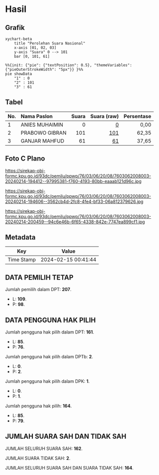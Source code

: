 # Hasil

## Grafik

```mermaid
xychart-beta
    title "Perolehan Suara Nasional"
    x-axis [01, 02, 03]
    y-axis "Suara" 0 --> 101
    bar [0, 101, 61]
```

```mermaid
%%{init: {"pie": {"textPosition": 0.5}, "themeVariables": {"pieOuterStrokeWidth": "5px"}} }%%
pie showData
    "1" : 0
    "2" : 101
    "3" : 61
```

## Tabel

| No. | Nama Paslon    | Suara | Suara (raw) | Persentase |
|:--- |:-------------- | -----:| -----------:| ----------:|
| 1   | ANIES MUHAIMIN | 0     | [0][p-1]    | 0,00       |
| 2   | PRABOWO GIBRAN | 101   | [101][p-2]  | 62,35      |
| 3   | GANJAR MAHFUD  | 61    | [61][p-3]   | 37,65      |


[p-1]: https://github.com/gigit-pemilu/pemilu-2024/blob/main/pilpres/hitung-suara/sub/76-sulawesi-barat/sub/03-mamasa/sub/06-sumarorong/sub/2008-salubalo/sub/003-tps/sub/paslon-1.txt
[p-2]: https://github.com/gigit-pemilu/pemilu-2024/blob/main/pilpres/hitung-suara/sub/76-sulawesi-barat/sub/03-mamasa/sub/06-sumarorong/sub/2008-salubalo/sub/003-tps/sub/paslon-2.txt
[p-3]: https://github.com/gigit-pemilu/pemilu-2024/blob/main/pilpres/hitung-suara/sub/76-sulawesi-barat/sub/03-mamasa/sub/06-sumarorong/sub/2008-salubalo/sub/003-tps/sub/paslon-3.txt

## Foto C Plano

https://sirekap-obj-formc.kpu.go.id/93dc/pemilu/ppwp/76/03/06/20/08/7603062008003-20240214-194412--97995381-f760-4193-80bb-eaaab121d96c.jpg

https://sirekap-obj-formc.kpu.go.id/93dc/pemilu/ppwp/76/03/06/20/08/7603062008003-20240214-194606--3562cb4d-2fc8-4fe4-bf33-06a812379626.jpg

https://sirekap-obj-formc.kpu.go.id/93dc/pemilu/ppwp/76/03/06/20/08/7603062008003-20240214-200459--94c6e46b-6f65-4338-842e-7747ea899cf1.jpg


## Metadata

| Key        | Value               |
| ---------- | ------------------- |
| Time Stamp | 2024-02-15 00:41:44 |


## DATA PEMILIH TETAP

Jumlah pemilih dalam DPT: **207**.
 * L: **109**.
 * P: **98**.

## DATA PENGGUNA HAK PILIH

Jumlah pengguna hak pilih dalam DPT: **161**.
 * L: **85**.
 * P: **76**.

Jumlah pengguna hak pilih dalam DPTb: **2**.
 * L: **0**.
 * P: **2**.

Jumlah pengguna hak pilih dalam DPK: **1**.
 * L: **0**.
 * P: **1**.

Jumlah pengguna hak pilih: **164**.
 * L: **85**.
 * P: **79**.

## JUMLAH SUARA SAH DAN TIDAK SAH

JUMLAH SELURUH SUARA SAH: **162**.

JUMLAH SUARA TIDAK SAH: **2**.

JUMLAH SELURUH SUARA SAH DAN SUARA TIDAK SAH: **164**.


